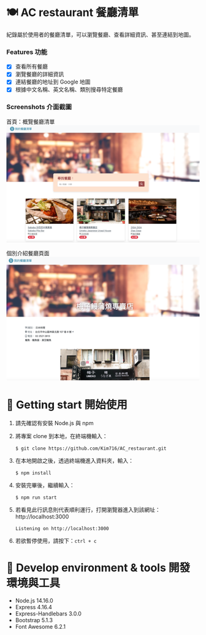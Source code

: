 # 🍽 AC restaurant 餐廳清單

紀錄屬於使用者的餐廳清單，可以瀏覽餐廳、查看詳細資訊、甚至連結到地圖。

### Features 功能

- [x] 查看所有餐廳
- [x] 瀏覽餐廳的詳細資訊
- [x] 連結餐廳的地址到 Google 地圖
- [x] 根據中文名稱、英文名稱、類別搜尋特定餐廳

### Screenshots 介面截圖

首頁：概覽餐廳清單
![index page screenshot](/public/images/indexPage.png)

個別介紹餐廳頁面
![show page screenshot](/public/images/showPage.png)

# 🚀 Getting start 開始使用

1. 請先確認有安裝 Node.js 與 npm

2. 將專案 clone 到本地，在終端機輸入：

   ```
   $ git clone https://github.com/Kim716/AC_restaurant.git
   ```

3. 在本地開啟之後，透過終端機進入資料夾，輸入：

   ```
   $ npm install
   ```

4. 安裝完畢後，繼續輸入：

   ```
   $ npm run start
   ```

5. 若看見此行訊息則代表順利運行，打開瀏覽器進入到該網址：http://localhost:3000

   ```
   Listening on http://localhost:3000
   ```

6. 若欲暫停使用，請按下：`ctrl + c`

# 🔧 Develop environment & tools 開發環境與工具

- Node.js 14.16.0
- Express 4.16.4
- Express-Handlebars 3.0.0
- Bootstrap 5.1.3
- Font Awesome 6.2.1
